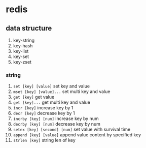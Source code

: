 # redis

## data structure

1. key-string
2. key-hash
3. key-list
4. key-set
5. key-zset

### string

1. `set [key] [value]` set key and value
2. `mset [key] [value]...` set multi key and value
3. `get [key]` get value
4. `get [key]...` get multi key and value
5. `incr [key]` increase key by 1
6. `decr [key]` decrease key by 1
7. `incrby [key] [num]` increase key by num
8. `decrby [key] [num]` decrease key by num
9. `setex [key] [second] [num]` set value with survival time
10. `append [key] [value]` append value content by specified key
11. `strlen [key]` string len of key
